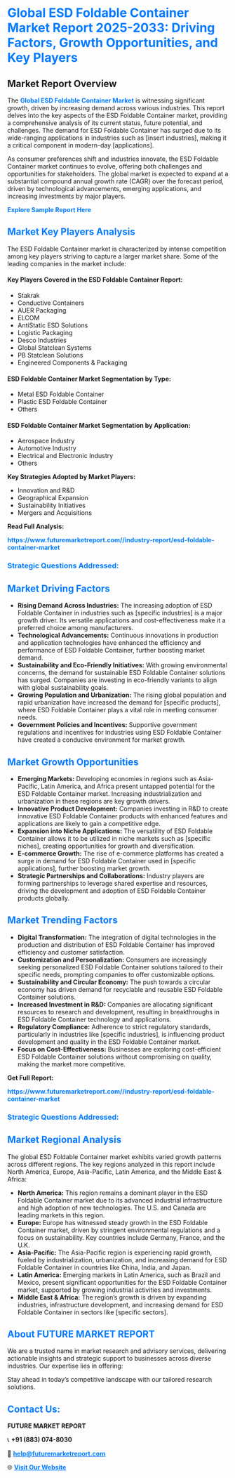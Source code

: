 <h1 style="color: #007BFF;">Global ESD Foldable Container Market Report 2025-2033: Driving Factors, Growth Opportunities, and Key Players</h1>

<section id="overview">
<h2>Market Report Overview</h2>
<p>The <a href="https://www.futuremarketreport.com//industry-report/esd-foldable-container-market" style="color: #007BFF; text-decoration: none;"><strong>Global ESD Foldable Container Market</strong></a> is witnessing significant growth, driven by increasing demand across various industries. This report delves into the key aspects of the ESD Foldable Container market, providing a comprehensive analysis of its current status, future potential, and challenges. The demand for ESD Foldable Container has surged due to its wide-ranging applications in industries such as [insert industries], making it a critical component in modern-day [applications].</p>
<p>As consumer preferences shift and industries innovate, the ESD Foldable Container market continues to evolve, offering both challenges and opportunities for stakeholders. The global market is expected to expand at a substantial compound annual growth rate (CAGR) over the forecast period, driven by technological advancements, emerging applications, and increasing investments by major players.</p>
</section>

<section id="overview">
<p><a href="https://www.futuremarketreport.com//request-sample/reportId=50246" style="color: #007BFF; text-decoration: none;"><strong>Explore Sample Report Here</strong></a></p>
</section>

<section id="key-players">
<h2 style="color: #007BFF;">Market Key Players Analysis</h2>
<p>The ESD Foldable Container market is characterized by intense competition among key players striving to capture a larger market share. Some of the leading companies in the market include:</p>
<h4>Key Players Covered in the ESD Foldable Container Report:</h4>
<ul><li>Stakrak</li><li>Conductive Containers</li><li>AUER Packaging</li><li>ELCOM</li><li>AntiStatic ESD Solutions</li><li>Logistic Packaging</li><li>Desco Industries</li><li>Global Statclean Systems</li><li>PB Statclean Solutions</li><li>Engineered Components &amp; Packaging</li></ul>
<h4>ESD Foldable Container Market Segmentation by Type:</h4>
<ul><li>Metal ESD Foldable Container</li><li>Plastic ESD Foldable Container</li><li>Others</li></ul>

<h4>ESD Foldable Container Market Segmentation by Application:</h4>
<ul><li>Aerospace Industry</li><li>Automotive Industry</li><li>Electrical and Electronic Industry</li><li>Others</li></ul>
<p><strong>Key Strategies Adopted by Market Players:</strong></p>
<ul>
<li>Innovation and R&D</li>
<li>Geographical Expansion</li>
<li>Sustainability Initiatives</li>
<li>Mergers and Acquisitions</li>
</ul>
</section>

<section>
<p><strong>Read Full Analysis: </strong></p><a href="https://www.futuremarketreport.com//industry-report/esd-foldable-container-market" style="color: #007BFF; text-decoration: none;"><strong>https://www.futuremarketreport.com//industry-report/esd-foldable-container-market</strong></a>
<h3 style="color: #007BFF;">Strategic Questions Addressed:</h3>
</section>

<section id="driving-factors">
<h2 style="color: #007BFF;">Market Driving Factors</h2>
<ul>
<li><strong>Rising Demand Across Industries:</strong> The increasing adoption of ESD Foldable Container in industries such as [specific industries] is a major growth driver. Its versatile applications and cost-effectiveness make it a preferred choice among manufacturers.</li>
<li><strong>Technological Advancements:</strong> Continuous innovations in production and application technologies have enhanced the efficiency and performance of ESD Foldable Container, further boosting market demand.</li>
<li><strong>Sustainability and Eco-Friendly Initiatives:</strong> With growing environmental concerns, the demand for sustainable ESD Foldable Container solutions has surged. Companies are investing in eco-friendly variants to align with global sustainability goals.</li>
<li><strong>Growing Population and Urbanization:</strong> The rising global population and rapid urbanization have increased the demand for [specific products], where ESD Foldable Container plays a vital role in meeting consumer needs.</li>
<li><strong>Government Policies and Incentives:</strong> Supportive government regulations and incentives for industries using ESD Foldable Container have created a conducive environment for market growth.</li>
</ul>
</section>

<section id="growth-opportunities">
<h2 style="color: #007BFF;">Market Growth Opportunities</h2>
<ul>
<li><strong>Emerging Markets:</strong> Developing economies in regions such as Asia-Pacific, Latin America, and Africa present untapped potential for the ESD Foldable Container market. Increasing industrialization and urbanization in these regions are key growth drivers.</li>
<li><strong>Innovative Product Development:</strong> Companies investing in R&D to create innovative ESD Foldable Container products with enhanced features and applications are likely to gain a competitive edge.</li>
<li><strong>Expansion into Niche Applications:</strong> The versatility of ESD Foldable Container allows it to be utilized in niche markets such as [specific niches], creating opportunities for growth and diversification.</li>
<li><strong>E-commerce Growth:</strong> The rise of e-commerce platforms has created a surge in demand for ESD Foldable Container used in [specific applications], further boosting market growth.</li>
<li><strong>Strategic Partnerships and Collaborations:</strong> Industry players are forming partnerships to leverage shared expertise and resources, driving the development and adoption of ESD Foldable Container products globally.</li>
</ul>
</section>

<section id="trending-factors">
<h2 style="color: #007BFF;">Market Trending Factors</h2>
<ul>
<li><strong>Digital Transformation:</strong> The integration of digital technologies in the production and distribution of ESD Foldable Container has improved efficiency and customer satisfaction.</li>
<li><strong>Customization and Personalization:</strong> Consumers are increasingly seeking personalized ESD Foldable Container solutions tailored to their specific needs, prompting companies to offer customizable options.</li>
<li><strong>Sustainability and Circular Economy:</strong> The push towards a circular economy has driven demand for recyclable and reusable ESD Foldable Container solutions.</li>
<li><strong>Increased Investment in R&D:</strong> Companies are allocating significant resources to research and development, resulting in breakthroughs in ESD Foldable Container technology and applications.</li>
<li><strong>Regulatory Compliance:</strong> Adherence to strict regulatory standards, particularly in industries like [specific industries], is influencing product development and quality in the ESD Foldable Container market.</li>
<li><strong>Focus on Cost-Effectiveness:</strong> Businesses are exploring cost-efficient ESD Foldable Container solutions without compromising on quality, making the market more competitive.</li>
</ul>
</section>

<section>
<p><strong>Get Full Report: </strong></p><a href="https://www.futuremarketreport.com//industry-report/esd-foldable-container-market" style="color: #007BFF; text-decoration: none;"><strong>https://www.futuremarketreport.com//industry-report/esd-foldable-container-market</strong></a>
<h3 style="color: #007BFF;">Strategic Questions Addressed:</h3>
</section>


<section id="regional-analysis">
<h2 style="color: #007BFF;">Market Regional Analysis</h2>
<p>The global ESD Foldable Container market exhibits varied growth patterns across different regions. The key regions analyzed in this report include North America, Europe, Asia-Pacific, Latin America, and the Middle East & Africa:</p>
<ul>
<li><strong>North America:</strong> This region remains a dominant player in the ESD Foldable Container market due to its advanced industrial infrastructure and high adoption of new technologies. The U.S. and Canada are leading markets in this region.</li>
<li><strong>Europe:</strong> Europe has witnessed steady growth in the ESD Foldable Container market, driven by stringent environmental regulations and a focus on sustainability. Key countries include Germany, France, and the U.K.</li>
<li><strong>Asia-Pacific:</strong> The Asia-Pacific region is experiencing rapid growth, fueled by industrialization, urbanization, and increasing demand for ESD Foldable Container in countries like China, India, and Japan.</li>
<li><strong>Latin America:</strong> Emerging markets in Latin America, such as Brazil and Mexico, present significant opportunities for the ESD Foldable Container market, supported by growing industrial activities and investments.</li>
<li><strong>Middle East & Africa:</strong> The region’s growth is driven by expanding industries, infrastructure development, and increasing demand for ESD Foldable Container in sectors like [specific sectors].</li>
</ul>
</section>

<footer>
<h2 style="color: #007BFF;">About FUTURE MARKET REPORT</h2>
<p>We are a trusted name in market research and advisory services, delivering actionable insights and strategic support to businesses across diverse industries. Our expertise lies in offering:</p>

<p>Stay ahead in today’s competitive landscape with our tailored research solutions.</p>

<h2 style="color: #007BFF;">Contact Us:</h2>
<p><strong>FUTURE MARKET REPORT</strong></p>
<p>📞 <strong>+91 (883) 074-8030</strong></p>
<p>📧 <strong><a href="mailto:help@futuremarketreport.com" style="color: #007BFF;">help@futuremarketreport.com</a></strong></p>
<p>🌐 <strong><a href="https://www.futuremarketreport.com/" style="color: #007BFF;">Visit Our Website</a></strong></p>
</footer>